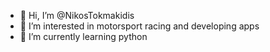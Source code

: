 - 👋 Hi, I’m @NikosTokmakidis
- 👀 I’m interested in motorsport racing and developing apps
- 🌱 I’m currently learning python

<!---
NikosTokmakidis/NikosTokmakidis is a ✨ special ✨ repository because its `README.md` (this file) appears on your GitHub profile.
You can click the Preview link to take a look at your changes.
--->
